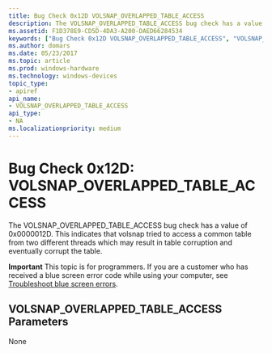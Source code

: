 ```yaml
---
title: Bug Check 0x12D VOLSNAP_OVERLAPPED_TABLE_ACCESS
description: The VOLSNAP_OVERLAPPED_TABLE_ACCESS bug check has a value of 0x0000012D that indicates that volsnap tried to access a common table from two different threads.
ms.assetid: F1D378E9-CD5D-4DA3-A200-DAED66284534
keywords: ["Bug Check 0x12D VOLSNAP_OVERLAPPED_TABLE_ACCESS", "VOLSNAP_OVERLAPPED_TABLE_ACCESS"]
ms.author: domars
ms.date: 05/23/2017
ms.topic: article
ms.prod: windows-hardware
ms.technology: windows-devices
topic_type:
- apiref
api_name:
- VOLSNAP_OVERLAPPED_TABLE_ACCESS
api_type:
- NA
ms.localizationpriority: medium
---
```


# Bug Check 0x12D: VOLSNAP\_OVERLAPPED\_TABLE\_ACCESS


The VOLSNAP\_OVERLAPPED\_TABLE\_ACCESS bug check has a value of 0x0000012D. This indicates that volsnap tried to access a common table from two different threads which may result in table corruption and eventually corrupt the table.

**Important** This topic is for programmers. If you are a customer who has received a blue screen error code while using your computer, see [Troubleshoot blue screen errors](http://windows.microsoft.com/windows-10/troubleshoot-blue-screen-errors).

## VOLSNAP\_OVERLAPPED\_TABLE\_ACCESS Parameters


None

 

 




